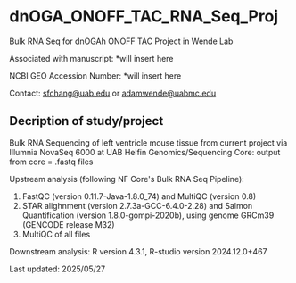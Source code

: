 # dnOGA_ONOFF_TAC_RNA_Seq_Proj
 Bulk RNA Seq for dnOGAh ONOFF TAC Project in Wende Lab
 
Associated with manuscript: *will insert here

NCBI GEO Accession Number: *will insert here
 
Contact: sfchang@uab.edu or adamwende@uabmc.edu

## Decription of study/project 

Bulk RNA Sequencing of left ventricle mouse tissue from current project via Illumnia NovaSeq 6000 at UAB Helfin Genomics/Sequencing Core: output from core = .fastq files

Upstream analysis (following NF Core's Bulk RNA Seq Pipeline):
1) FastQC (version 0.11.7-Java-1.8.0_74) and MultiQC (version 0.8)
2) STAR alighnment (version 2.7.3a-GCC-6.4.0-2.28) and Salmon Quantification (version 1.8.0-gompi-2020b), using genome GRCm39 (GENCODE release M32)
3) MultiQC of all files

Downstream analysis: R version 4.3.1, R-studio version 2024.12.0+467

Last updated: 2025/05/27
